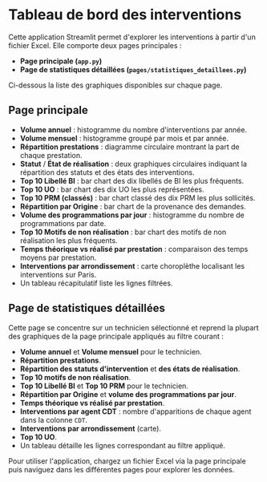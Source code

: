 # Tableau de bord des interventions

Cette application Streamlit permet d'explorer les interventions à partir d'un fichier Excel. Elle comporte deux pages principales :

- **Page principale (`app.py`)**
- **Page de statistiques détaillées (`pages/statistiques_detaillees.py`)**

Ci-dessous la liste des graphiques disponibles sur chaque page.

## Page principale

- **Volume annuel** : histogramme du nombre d'interventions par année.
- **Volume mensuel** : histogramme groupé par mois et par année.
- **Répartition prestations** : diagramme circulaire montrant la part de chaque prestation.
- **Statut** / **État de réalisation** : deux graphiques circulaires indiquant la répartition des statuts et des états des interventions.
- **Top 10 Libellé BI** : bar chart des dix libellés de BI les plus fréquents.
- **Top 10 UO** : bar chart des dix UO les plus représentées.
- **Top 10 PRM (classés)** : bar chart classé des dix PRM les plus sollicités.
- **Répartition par Origine** : bar chart de la provenance des demandes.
- **Volume des programmations par jour** : histogramme du nombre de programmations par date.
- **Top 10 Motifs de non réalisation** : bar chart des motifs de non réalisation les plus fréquents.
- **Temps théorique vs réalisé par prestation** : comparaison des temps moyens par prestation.
- **Interventions par arrondissement** : carte choroplèthe localisant les interventions sur Paris.
- Un tableau récapitulatif liste les lignes filtrées.

## Page de statistiques détaillées

Cette page se concentre sur un technicien sélectionné et reprend la plupart des graphiques de la page principale appliqués au filtre courant :

- **Volume annuel** et **Volume mensuel** pour le technicien.
- **Répartition prestations**.
- **Répartition des statuts d'intervention** et **des états de réalisation**.
- **Top 10 motifs de non réalisation**.
- **Top 10 Libellé BI** et **Top 10 PRM** pour le technicien.
- **Répartition par Origine** et **volume des programmations par jour**.
- **Temps théorique vs réalisé par prestation**.
- **Interventions par agent CDT** : nombre d'apparitions de chaque agent dans la colonne `CDT`.
- **Interventions par arrondissement** (carte).
- **Top 10 UO**.
- Un tableau détaille les lignes correspondant au filtre appliqué.

Pour utiliser l'application, chargez un fichier Excel via la page principale puis naviguez dans les différentes pages pour explorer les données.
